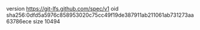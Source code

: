 version https://git-lfs.github.com/spec/v1
oid sha256:0dfd5a5976c858953020c75cc49f19de387911ab211061ab731273aa63786ece
size 10494
